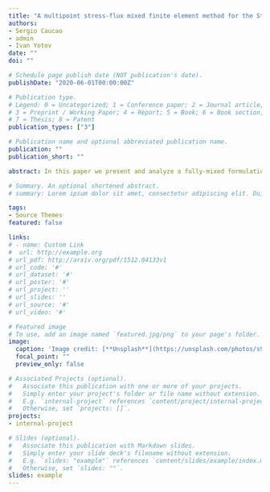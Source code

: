 ```yaml
---
title: "A multipoint stress-flux mixed finite element method for the Stokes-Biot model"
authors: 
- Sergio Caucao
- admin
- Ivan Yotov
date: ""
doi: ""

# Schedule page publish date (NOT publication's date).
publishDate: "2020-06-01T00:00:00Z"

# Publication type.
# Legend: 0 = Uncategorized; 1 = Conference paper; 2 = Journal article;
# 3 = Preprint / Working Paper; 4 = Report; 5 = Book; 6 = Book section;
# 7 = Thesis; 8 = Patent
publication_types: ["3"]

# Publication name and optional abbreviated publication name.
publication: ""
publication_short: ""

abstract: In this paper we present and analyze a fully-mixed formulation for the coupled problem arising in the interaction between a free fluid and a flow in a poroelastic medium. The flows are governed by the Stokes and Biot equations, respectively, and the transmission conditions are given by mass conservation, balance of stresses and the Beavers-Joseph-Saffman law. We apply dual-mixed formu- lations in both domains, and the symmetry of the Stokes and poroelastic stress tensors are handled by setting the vorticity and structure rotation tensors as auxiliary unknowns. In turn, since the transmission conditions become essential, they are imposed weakly, which yields the introduction of the traces of the fluid velocity, structure velocity, and the poroelastic media pressure on the interface as the associated Lagrange multipliers. The existence and uniqueness of a solution are established for continuous and semidiscrete continuous-in-time formulations in both matching and non-matching grids, together with the corresponding stability bounds. In addition, we develop a new multipoint stress-flux mixed finite element method by involving the vertex quadrature rule, which allows for local elimination of the stresses, rotations and Darcy fluxes. Well-posedness and error analysis with corresponding rates of convergences are complemented by several numerical experiments.

# Summary. An optional shortened abstract.
# summary: Lorem ipsum dolor sit amet, consectetur adipiscing elit. Duis posuere tellus ac convallis placerat. Proin tincidunt magna sed ex sollicitudin condimentum.

tags:
- Source Themes
featured: false

links:
# - name: Custom Link
#  url: http://example.org
# url_pdf: http://arxiv.org/pdf/1512.04133v1
# url_code: '#'
# url_dataset: '#'
# url_poster: '#'
# url_project: ''
# url_slides: ''
# url_source: '#'
# url_video: '#'

# Featured image
# To use, add an image named `featured.jpg/png` to your page's folder. 
image:
  caption: 'Image credit: [**Unsplash**](https://unsplash.com/photos/s9CC2SKySJM)'
  focal_point: ""
  preview_only: false

# Associated Projects (optional).
#   Associate this publication with one or more of your projects.
#   Simply enter your project's folder or file name without extension.
#   E.g. `internal-project` references `content/project/internal-project/index.md`.
#   Otherwise, set `projects: []`.
projects:
- internal-project

# Slides (optional).
#   Associate this publication with Markdown slides.
#   Simply enter your slide deck's filename without extension.
#   E.g. `slides: "example"` references `content/slides/example/index.md`.
#   Otherwise, set `slides: ""`.
slides: example
---
```



